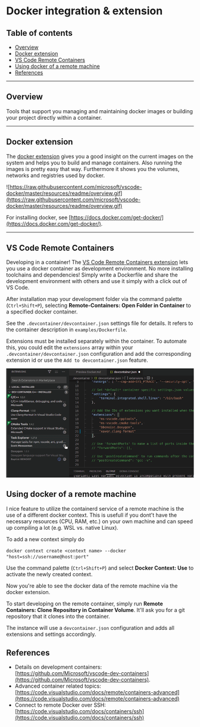 
# Docker integration & extension <!-- omit in toc -->

## Table of contents <!-- omit in toc -->

- [Overview](#overview)
- [Docker extension](#docker-extension)
- [VS Code Remote Containers](#vs-code-remote-containers)
- [Using docker of a remote machine](#using-docker-of-a-remote-machine)
- [References](#references)

---

## Overview

Tools that support you managing and maintaining docker images or building your project directly within a container.

---

## Docker extension

The [docker extension](https://marketplace.visualstudio.com/items?itemName=ms-azuretools.vscode-docker) gives you a good insight on the current images on the system and helps you to build and manage containers. Also running the images is pretty easy that way. Furthermore it shows you the volumes, networks and registries used by docker.

![https://raw.githubusercontent.com/microsoft/vscode-docker/master/resources/readme/overview.gif](https://raw.githubusercontent.com/microsoft/vscode-docker/master/resources/readme/overview.gif)

For installing docker, see [https://docs.docker.com/get-docker/](https://docs.docker.com/get-docker/).

---

## VS Code Remote Containers

Developing in a container! The [VS Code Remote Containers extension](https://marketplace.visualstudio.com/items?itemName=ms-vscode-remote.remote-containers) lets you use a docker container as development environment. No more installing toolchains and dependencies! Simply write a Dockerfile and share the development environment with others and use it simply with a click out of VS Code.

<!-- ![Remote Containers](https://microsoft.github.io/vscode-remote-release/images/remote-containers-readme.gif) -->

After installation map your development folder via the command palette (`Ctrl+Shift+P`), selecting **Remote-Containers: Open Folder in Container** to a specified docker container.

See the `.devcontainer/devcontainer.json` settings file for details. It refers to the container description in `examples/Dockerfile`.

Extensions must be installed separately within the container. To automate this, you could edit the `extensions` array within your `.devcontainer/devcontainer.json` configuration and add the corresponding extension id or use the `Add to devcontainer.json` feature.

![Add extension id](../images/dev-container-copy-extension-id.gif)

## Using docker of a remote machine

I nice feature to utilize the containerd service of a remote machine is the use of a different docker context. This is usefull if you dont't have the necessary resources (CPU, RAM, etc.) on your own machine and can speed up compiling a lot (e.g. WSL vs. native Linux).

To add a new context simply do

    docker context create <context name> --docker "host=ssh://username@host:port"

Use the command palette (`Ctrl+Shift+P`) and select **Docker Context: Use**  to activate the newly created context.

Now you're able to see the docker data of the remote machine via the docker extension.

To start developing on the remote container, simply run **Remote Containers: Clone Repository in Container Volume**. It'll ask you for a git repository that it clones into the container.

The instance will use a `devcontainer.json` configuration and adds all extensions and settings accordingly.

## References

- Details on development containers: [https://github.com/Microsoft/vscode-dev-containers](https://github.com/Microsoft/vscode-dev-containers).
- Advanced container related topics: [https://code.visualstudio.com/docs/remote/containers-advanced](https://code.visualstudio.com/docs/remote/containers-advanced)
- Connect to remote Docker over SSH: [https://code.visualstudio.com/docs/containers/ssh](https://code.visualstudio.com/docs/containers/ssh)
